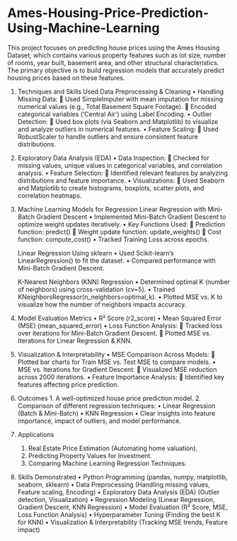# Ames-Housing-Price-Prediction-Using-Machine-Learning
This project focuses on predicting house prices using the Ames Housing Dataset, which contains various property features such as lot size, number of rooms, year built, basement area, and other structural characteristics. The primary objective is to build regression models that accurately predict housing prices based on these features.

1. Techniques and Skills Used
 Data Preprocessing & Cleaning
•	Handling Missing Data: 
	Used SimpleImputer with mean imputation for missing numerical values (e.g., Total Basement Square Footage).
	Encoded categorical variables (‘Central Air’) using Label Encoding.
•	Outlier Detection:
	Used box plots (via Seaborn and Matplotlib) to visualize and analyze outliers in numerical features.
•	Feature Scaling:
	Used RobustScaler to handle outliers and ensure consistent feature distributions.
 2. Exploratory Data Analysis (EDA)
•	Data Inspection:
	Checked for missing values, unique values in categorical variables, and correlation analysis.
•	Feature Selection:
	Identified relevant features by analyzing distributions and feature importance.
•	Visualizations:
	Used Seaborn and Matplotlib to create histograms, boxplots, scatter plots, and correlation heatmaps.

3. Machine Learning Models for Regression
   Linear Regression with Mini-Batch Gradient Descent
•	Implemented Mini-Batch Gradient Descent to optimize weight updates iteratively.
•	Key Functions Used:
	Prediction function: predict()
	Weight update function: update_weights()
	Cost function: compute_cost()
•	Tracked Training Loss across epochs.
   
    Linear Regression Using sklearn
•	Used Scikit-learn’s LinearRegression() to fit the dataset.
•	Compared performance with Mini-Batch Gradient Descent.

   K-Nearest Neighbors (KNN) Regression
•	    Determined optimal K (number of neighbors) using cross-validation (cv=5).
•	    Trained KNeighborsRegressor(n_neighbors=optimal_k).
•	    Plotted MSE vs. K to visualize how the number of neighbors impacts accuracy.

4. Model Evaluation Metrics
•	  R² Score (r2_score)
•	  Mean Squared Error (MSE) (mean_squared_error)
•	  Loss Function Analysis:
	Tracked loss over iterations for Mini-Batch Gradient Descent.
	Plotted MSE vs. Iterations for Linear Regression & KNN.

5. Visualization & Interpretability
•	   MSE Comparison Across Models:
	Plotted bar charts for Train MSE vs. Test MSE to compare models.
•	   MSE vs. Iterations for Gradient Descent:
	Visualized MSE reduction across 2000 iterations.
•	   Feature Importance Analysis:
	Identified key features affecting price prediction.

6. Outcomes
       1. A well-optimized house price prediction model.
       2. Comparison of different regression techniques:
•	   Linear Regression (Batch & Mini-Batch)
•	   KNN Regression
•	   Clear insights into feature importance, impact of outliers, and model performance.

7. Applications
      1. Real Estate Price Estimation (Automating home valuation).
      2. Predicting Property Values for Investment.
      3. Comparing Machine Learning Regression Techniques.

8. Skills Demonstrated
•	Python Programming (pandas, numpy, matplotlib, seaborn, sklearn)
•	Data Preprocessing (Handling missing values, Feature scaling, Encoding)
•	Exploratory Data Analysis (EDA) (Outlier detection, Visualization)
•	Regression Modeling (Linear Regression, Gradient Descent, KNN Regression)
•	Model Evaluation (R² Score, MSE, Loss Function Analysis)
•	Hyperparameter Tuning (Finding the best K for KNN)
•	Visualization & Interpretability (Tracking MSE trends, Feature impact)
